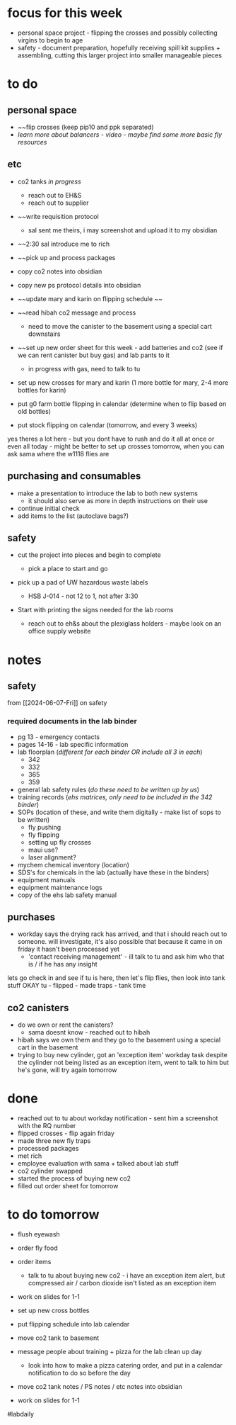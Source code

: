# focus for this week
- personal space project - flipping the crosses and possibly collecting virgins to begin to age
- safety - document preparation, hopefully receiving spill kit supplies + assembling, cutting this larger project into smaller manageable pieces
# to do 
## personal space
- ~~flip crosses (keep pip10 and ppk separated)
- *learn more about balancers - video - maybe find some more basic fly resources*

## etc
- co2 tanks *in progress*
	- reach out to EH&S
	- reach out to supplier
- ~~write requisition protocol
	- sal sent me theirs, i may screenshot and upload it to my obsidian
- ~~2:30 sal introduce me to rich

- ~~pick up and process packages

- copy co2 notes into obsidian
- copy new ps protocol details into obsidian

- ~~update mary and karin on flipping schedule ~~
- ~~read hibah co2 message and process
	- need to move the canister to the basement using a special cart downstairs

- ~~set up new order sheet for this week - add batteries and co2 (see if we can rent canister but buy gas) and lab pants to it
	- in progress with gas, need to talk to tu

- set up new crosses for mary and karin (1 more bottle for mary, 2-4 more bottles for karin)

- put g0 farm bottle flipping in calendar (determine when to flip based on old bottles)
- put stock flipping on calendar (tomorrow, and every 3 weeks)

yes theres a lot here - but you dont have to rush and do it all at once or even all today - might be better to set up crosses tomorrow, when you can ask sama where the w1118 flies are
## purchasing and consumables
- make a presentation to introduce the lab to both new systems
	- it should also serve as more in depth instructions on their use
- continue initial check
- add items to the list (autoclave bags?)

## safety
- cut the project into pieces and begin to complete
	- pick a place to start and go
- pick up a pad of UW hazardous waste labels 
	- HSB J-014 - not 12 to 1, not after 3:30

- Start with printing the signs needed for the lab rooms
	- reach out to eh&s about the plexiglass holders - maybe look on an office supply website
# notes

## safety
from [[2024-06-07-Fri]] on safety
### required documents in the lab binder
- pg 13 - emergency contacts
- pages 14-16 - lab specific information
- lab floorplan (*different for each binder OR include all 3 in each*)
	- 342
	- 332
	- 365
	- 359
- general lab safety rules (*do these need to be written up by us*)
- training records (*ehs matrices, only need to be included in the 342 binder*)
- SOPs (location of these, and write them digitally - make list of sops to be written)
	- fly pushing
	- fly flipping
	- setting up fly crosses
	- maui use?
	- laser alignment?
- mychem chemical inventory (location)
- SDS's for chemicals in the lab (actually have these in the binders)
- equipment manuals
- equipment maintenance logs
- copy of the ehs lab safety manual

## purchases
- workday says the drying rack has arrived, and that i should reach out to someone. will investigate, it's also possible that because it came in on friday it hasn't been processed yet
	- 'contact receiving management' - ill talk to tu and ask him who that is / if he has any insight

lets go check in and see if tu is here, then let's flip flies, then look into tank stuff
OKAY tu - flipped - made traps - tank time

## co2 canisters
- do we own or rent the canisters?
	- sama doesnt know - reached out to hibah
- hibah says we own them and they go to the basement using a special cart in the basement
- trying to buy new cylinder, got an 'exception item' workday task despite the cylinder not being listed as an exception item, went to talk to him but he's gone, will try again tomorrow
# done
- reached out to tu about workday notification - sent him a screenshot with the RQ number
- flipped crosses - flip again friday
- made three new fly traps
- processed packages 
- met rich
- employee evaluation with sama + talked about lab stuff
- co2 cylinder swapped
- started the process of buying new co2
- filled out order sheet for tomorrow
# to do tomorrow
- flush eyewash
- order fly food
- order items
	- talk to tu about buying new co2 - i have an exception item alert, but compressed air / carbon dioxide isn't listed as an exception item
- work on slides for 1-1

- set up new cross bottles
- put flipping schedule into lab calendar

- move co2 tank to basement

- message people about training + pizza for the lab clean up day
	- look into how to make a pizza catering order, and put in a calendar notification to do so before the day

- move co2 tank notes / PS notes / etc notes into obsidian 

- work on slides for 1-1


#labdaily 